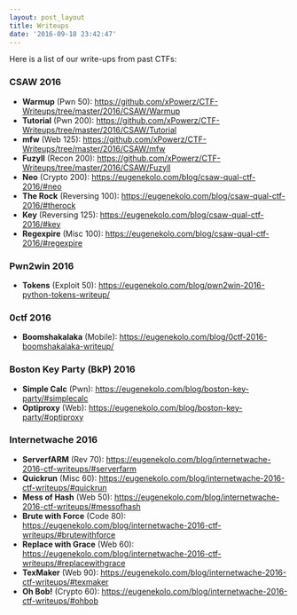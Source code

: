 ```yaml
---
layout: post_layout
title: Writeups
date: '2016-09-18 23:42:47'
---
```


Here is a list of our write-ups from past CTFs:

### CSAW 2016
* **Warmup** (Pwn 50): https://github.com/xPowerz/CTF-Writeups/tree/master/2016/CSAW/Warmup
* **Tutorial** (Pwn 200): https://github.com/xPowerz/CTF-Writeups/tree/master/2016/CSAW/Tutorial
* **mfw** (Web 125): https://github.com/xPowerz/CTF-Writeups/tree/master/2016/CSAW/mfw
* **Fuzyll** (Recon 200): https://github.com/xPowerz/CTF-Writeups/tree/master/2016/CSAW/Fuzyll
* **Neo** (Crypto 200): https://eugenekolo.com/blog/csaw-qual-ctf-2016/#neo
* **The Rock** (Reversing 100): https://eugenekolo.com/blog/csaw-qual-ctf-2016/#therock
* **Key** (Reversing 125): https://eugenekolo.com/blog/csaw-qual-ctf-2016/#key
* **Regexpire** (Misc 100): https://eugenekolo.com/blog/csaw-qual-ctf-2016/#regexpire

### Pwn2win 2016
* **Tokens** (Exploit 50): https://eugenekolo.com/blog/pwn2win-2016-python-tokens-writeup/

### 0ctf 2016
* **Boomshakalaka** (Mobile): https://eugenekolo.com/blog/0ctf-2016-boomshakalaka-writeup/

### Boston Key Party (BkP) 2016
* **Simple Calc** (Pwn): https://eugenekolo.com/blog/boston-key-party/#simplecalc
* **Optiproxy** (Web): https://eugenekolo.com/blog/boston-key-party/#optiproxy

### Internetwache 2016
* **ServerfARM** (Rev 70): https://eugenekolo.com/blog/internetwache-2016-ctf-writeups/#serverfarm
* **Quickrun** (Misc 60): https://eugenekolo.com/blog/internetwache-2016-ctf-writeups/#quickrun
* **Mess of Hash** (Web 50): https://eugenekolo.com/blog/internetwache-2016-ctf-writeups/#messofhash
* **Brute with Force** (Code 80): https://eugenekolo.com/blog/internetwache-2016-ctf-writeups/#brutewithforce
* **Replace with Grace** (Web 60): https://eugenekolo.com/blog/internetwache-2016-ctf-writeups/#replacewithgrace
* **TexMaker** (Web 90): https://eugenekolo.com/blog/internetwache-2016-ctf-writeups/#texmaker
* **Oh Bob!** (Crypto 60): https://eugenekolo.com/blog/internetwache-2016-ctf-writeups/#ohbob

